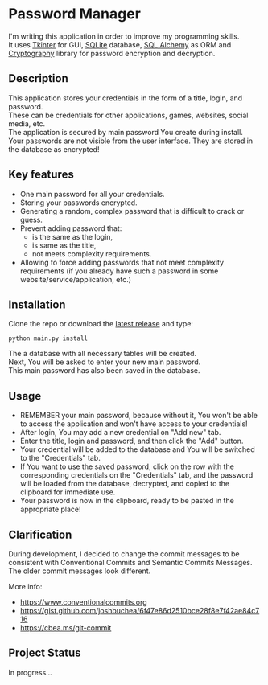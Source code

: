 # Password Manager
I'm writing this application in order to improve my programming skills.\
It uses [Tkinter](https://docs.python.org/3/library/tkinter.html) for GUI, [SQLite](https://www.sqlite.org) database, [SQL Alchemy](https://www.sqlalchemy.org/) as ORM and [Cryptography](https://cryptography.io) library for password encryption and decryption.

## Description
This application stores your credentials in the form of a title, login, and password.\
These can be credentials for other applications, games, websites, social media, etc.\
The application is secured by main password You create during install.\
Your passwords are not visible from the user interface. They are stored in the database as encrypted!

## Key features
* One main password for all your credentials.
* Storing your passwords encrypted.
* Generating a random, complex password that is difficult to crack or guess.
* Prevent adding password that:
  - is the same as the login,
  - is same as the title,
  - not meets complexity requirements.
* Allowing to force adding passwords that not meet complexity requirements (if you already have such a password in some website/service/application, etc.)
  
## Installation
Clone the repo or download the [latest release](https://github.com/arkadiusz-l/password-manager/releases/latest) and type:
```
python main.py install
```
The a database with all necessary tables will be created.\
Next, You will be asked to enter your new main password.\
This main password has also been saved in the database.

## Usage
* REMEMBER your main password, because without it, You won't be able to access the application and won't have access to your credentials!
* After login, You may add a new credential on "Add new" tab.
* Enter the title, login and password, and then click the "Add" button.
* Your credential will be added to the database and You will be switched to the "Credentials" tab.
* If You want to use the saved password, click on the row with the corresponding credentials on the "Credentials" tab, and the password will be loaded from the database, decrypted, and copied to the clipboard for immediate use.
* Your password is now in the clipboard, ready to be pasted in the appropriate place!

## Clarification
During development, I decided to change the commit messages to be consistent with Conventional Commits and Semantic Commits Messages.
The older commit messages look different.

More info:
- https://www.conventionalcommits.org
- https://gist.github.com/joshbuchea/6f47e86d2510bce28f8e7f42ae84c716
- https://cbea.ms/git-commit

## Project Status
In progress...
